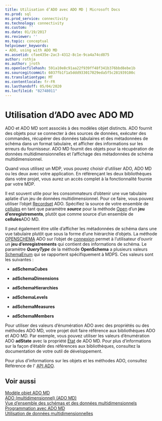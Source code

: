 ```yaml
---
title: Utilisation d’ADO avec ADO MD | Microsoft Docs
ms.prod: sql
ms.prod_service: connectivity
ms.technology: connectivity
ms.custom: ''
ms.date: 01/19/2017
ms.reviewer: ''
ms.topic: conceptual
helpviewer_keywords:
- ADO, using with ADO MD
ms.assetid: cfae435e-2ac3-4312-8c1e-9ca4a74cd875
author: rothja
ms.author: jroth
ms.openlocfilehash: 591a10e8c91aa22f939ff48f341b376bbd8ebe1b
ms.sourcegitcommit: 6037fb1f1a5ddd933017029eda5f5c281939100c
ms.translationtype: MT
ms.contentlocale: fr-FR
ms.lasthandoff: 05/04/2020
ms.locfileid: "82748011"
---
```

# <a name="using-ado-with-ado-md"></a>Utilisation d’ADO avec ADO MD
ADO et ADO MD sont associés à des modèles objet distincts. ADO fournit des objets pour se connecter à des sources de données, exécuter des commandes, récupérer des données tabulaires et des métadonnées de schéma dans un format tabulaire, et afficher des informations sur les erreurs du fournisseur. ADO MD fournit des objets pour la récupération de données multidimensionnelles et l’affichage des métadonnées de schéma multidimensionnel.  
  
 Quand vous utilisez un MDP, vous pouvez choisir d’utiliser ADO, ADO MD ou les deux avec votre application. En référençant les deux bibliothèques dans votre projet, vous aurez un accès complet à la fonctionnalité fournie par votre MDP.  
  
 Il est souvent utile pour les consommateurs d’obtenir une vue tabulaire aplatie d’un jeu de données multidimensionnel. Pour ce faire, vous pouvez utiliser l’objet [Recordset](../../../ado/reference/ado-api/recordset-object-ado.md) ADO. Spécifiez la source de votre ensemble de [cellules](../../../ado/reference/ado-md-api/cellset-object-ado-md.md) en tant que paramètre ***source*** pour la méthode [Open](../../../ado/reference/ado-api/open-method-ado-recordset.md) d’un **jeu d’enregistrements**, plutôt que comme source d’un ensemble de **cellules**ADO MD.  
  
 Il peut également être utile d’afficher les métadonnées de schéma dans une vue tabulaire plutôt que sous la forme d’une hiérarchie d’objets. La méthode [OPENSCHEMA](../../../ado/reference/ado-api/openschema-method.md) ADO sur l’objet de [connexion](../../../ado/reference/ado-api/connection-object-ado.md) permet à l’utilisateur d’ouvrir un **jeu d’enregistrements** qui contient des informations de schéma. Le paramètre ***QueryType*** de la méthode **OpenSchema** a plusieurs valeurs [SchemaEnum](../../../ado/reference/ado-api/schemaenum.md) qui se rapportent spécifiquement à MDPS. Ces valeurs sont les suivantes :  
  
-   **adSchemaCubes**  
  
-   **adSchemaDimensions**  
  
-   **adSchemaHierarchies**  
  
-   **adSchemaLevels**  
  
-   **adSchemaMeasures**  
  
-   **adSchemaMembers**  
  
 Pour utiliser des valeurs d’énumération ADO avec des propriétés ou des méthodes ADO MD, votre projet doit faire référence aux bibliothèques ADO et ADO MD. Par exemple, vous pouvez utiliser les valeurs d’énumération ADO **adState** avec la propriété [État](../../../ado/reference/ado-md-api/state-property-ado-md.md) de ADO MD. Pour plus d’informations sur la façon d’établir des références aux bibliothèques, consultez la documentation de votre outil de développement.  
  
 Pour plus d’informations sur les objets et les méthodes ADO, consultez Référence de l' [API ADO](../../../ado/reference/ado-api/ado-api-reference.md).  
  
## <a name="see-also"></a>Voir aussi  
 [Modèle objet ADO MD](../../../ado/reference/ado-md-api/ado-md-object-model.md)   
 [ADO (multidimensionnel) (ADO MD)](../../../ado/guide/multidimensional/ado-multidimensional-ado-md.md)   
 [Vue d’ensemble des schémas et des données multidimensionnels](../../../ado/guide/multidimensional/overview-of-multidimensional-schemas-and-data.md)   
 [Programmation avec ADO MD](../../../ado/guide/multidimensional/programming-with-ado-md.md)   
 [Utilisation de données multidimensionnelles](../../../ado/guide/multidimensional/working-with-multidimensional-data.md)
